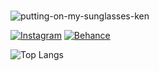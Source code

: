 ### 
![putting-on-my-sunglasses-ken](https://github.com/paulotruly/paulotruly/assets/106445268/f035c697-ec17-45d2-bb76-cf42761de8e1)


[![Instagram](https://img.shields.io/badge/Instagram-E4405F?style=for-the-badge&logo=instagram&logoColor=white)](https://www.instagram.com/paulotruly/) [![Behance](https://img.shields.io/badge/-Behance-blue?style=for-the-badge&logo=behance&logoColor=white)](https://www.behance.net/paulotruly)

![Top Langs](https://github-readme-stats.vercel.app/api/top-langs/?username=paulotruly&theme=tokyonight)


